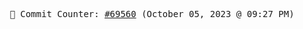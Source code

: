 <p align="center">
    <samp>
        📮 Commit Counter: <a href="https://github.com/Javascript-void0/Javascript-void0/commits/main">#69560</a> (October 05, 2023 @ 09:27 PM)
    </samp>
</p>